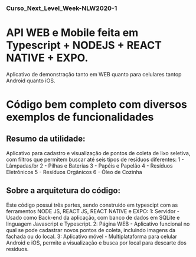 ### Curso_Next_Level_Week-NLW2020-1
# API WEB e Mobile feita em Typescript + NODEJS + REACT NATIVE + EXPO.

Aplicativo de demonstração tanto em WEB quanto para celulares tantop Android quanto iOS.

# Código bem completo com diversos exemplos de funcionalidades
## Resumo da utilidade:
Aplicativo para cadastro e visualização de pontos de coleta de lixo seletiva, com filtros que permitem buscar até seis tipos de resíduos diferentes:
1 - Lâmpadas/br
2 - Pilhas e Baterias
3 - Papéis e Papelão
4 - Resíduos Eletrônicos
5 - Resíduos Orgânicos
6 - Óleo de Cozinha

## Sobre a arquitetura do código:
Este código possui três partes, sendo construído em typescipt com as ferramentos NODE JS, REACT JS, REACT NATIVE e EXPO:
1: Servidor - Usado como Back-end da aplicação, com banco de dados em SQLite e linguagem Javascript e Typescript.
2: Página WEB - Aplicativo funcional no qual se pode cadastrar novos pontos de coleta, incluindo imagens da fachada ou do local.
3: Aplicativo móvel - Multiplataforma para celular Android e iOS, permite a visualização e busca por local para descarte dos resíduos.


